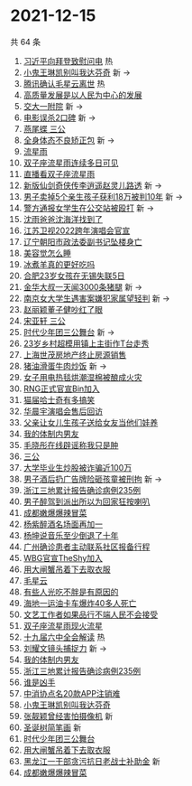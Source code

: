 # 2021-12-15

共 64 条

<!-- BEGIN -->
<!-- 最后更新时间 Wed Dec 15 2021 02:17:29 GMT+0800 (China Standard Time) -->

1. [习近平向拜登致慰问电](https://s.weibo.com//weibo?q=%23%E4%B9%A0%E8%BF%91%E5%B9%B3%E5%90%91%E6%8B%9C%E7%99%BB%E8%87%B4%E6%85%B0%E9%97%AE%E7%94%B5%23&Refer=new_time)
   热
1. [小鬼王琳凯别叫我达芬奇](https://s.weibo.com//weibo?q=%23%E5%B0%8F%E9%AC%BC%E7%8E%8B%E7%90%B3%E5%87%AF%E5%88%AB%E5%8F%AB%E6%88%91%E8%BE%BE%E8%8A%AC%E5%A5%87%23&Refer=top)
   新 ->
1. [腾讯确认毛星云离世](https://s.weibo.com//weibo?q=%23%E8%85%BE%E8%AE%AF%E7%A1%AE%E8%AE%A4%E6%AF%9B%E6%98%9F%E4%BA%91%E7%A6%BB%E4%B8%96%23&Refer=top)
   热
1. [高质量发展是以人民为中心的发展](https://s.weibo.com//weibo?q=%23%E9%AB%98%E8%B4%A8%E9%87%8F%E5%8F%91%E5%B1%95%E6%98%AF%E4%BB%A5%E4%BA%BA%E6%B0%91%E4%B8%BA%E4%B8%AD%E5%BF%83%E7%9A%84%E5%8F%91%E5%B1%95%23&Refer=top)
1. [交大一附院](https://s.weibo.com//weibo?q=%E4%BA%A4%E5%A4%A7%E4%B8%80%E9%99%84%E9%99%A2&Refer=top)
   新 ->
1. [电影误杀2口碑](https://s.weibo.com//weibo?q=%23%E7%94%B5%E5%BD%B1%E8%AF%AF%E6%9D%802%E5%8F%A3%E7%A2%91%23&Refer=top)
   新 ->
1. [燕尾蝶 三公](https://s.weibo.com//weibo?q=%E7%87%95%E5%B0%BE%E8%9D%B6%20%E4%B8%89%E5%85%AC&Refer=top)
1. [全身体态不良矫正包](https://s.weibo.com//weibo?q=%23%E5%85%A8%E8%BA%AB%E4%BD%93%E6%80%81%E4%B8%8D%E8%89%AF%E7%9F%AB%E6%AD%A3%E5%8C%85%23&Refer=top)
   新 ->
1. [流星雨](https://s.weibo.com//weibo?q=%E6%B5%81%E6%98%9F%E9%9B%A8&Refer=top)
1. [双子座流星雨连续多日可见](https://s.weibo.com//weibo?q=%23%E5%8F%8C%E5%AD%90%E5%BA%A7%E6%B5%81%E6%98%9F%E9%9B%A8%E8%BF%9E%E7%BB%AD%E5%A4%9A%E6%97%A5%E5%8F%AF%E8%A7%81%23&Refer=top)
1. [直播看双子座流星雨](https://s.weibo.com//weibo?q=%23%E7%9B%B4%E6%92%AD%E7%9C%8B%E5%8F%8C%E5%AD%90%E5%BA%A7%E6%B5%81%E6%98%9F%E9%9B%A8%23&Refer=top)
1. [新版仙剑奇侠传李逍遥赵灵儿路透](https://s.weibo.com//weibo?q=%23%E6%96%B0%E7%89%88%E4%BB%99%E5%89%91%E5%A5%87%E4%BE%A0%E4%BC%A0%E6%9D%8E%E9%80%8D%E9%81%A5%E8%B5%B5%E7%81%B5%E5%84%BF%E8%B7%AF%E9%80%8F%23&Refer=top)
   新 ->
1. [男子卖掉5个亲生孩子获利18万被判10年](https://s.weibo.com//weibo?q=%23%E7%94%B7%E5%AD%90%E5%8D%96%E6%8E%895%E4%B8%AA%E4%BA%B2%E7%94%9F%E5%AD%A9%E5%AD%90%E8%8E%B7%E5%88%A918%E4%B8%87%E8%A2%AB%E5%88%A410%E5%B9%B4%23&Refer=top)
   新 ->
1. [警方通报女学生在公交站被殴打](https://s.weibo.com//weibo?q=%23%E8%AD%A6%E6%96%B9%E9%80%9A%E6%8A%A5%E5%A5%B3%E5%AD%A6%E7%94%9F%E5%9C%A8%E5%85%AC%E4%BA%A4%E7%AB%99%E8%A2%AB%E6%AE%B4%E6%89%93%23&Refer=top)
   新 ->
1. [沈雨爸爸沈海洋找到了](https://s.weibo.com//weibo?q=%23%E6%B2%88%E9%9B%A8%E7%88%B8%E7%88%B8%E6%B2%88%E6%B5%B7%E6%B4%8B%E6%89%BE%E5%88%B0%E4%BA%86%23&Refer=top)
1. [江苏卫视2022跨年演唱会官宣](https://s.weibo.com//weibo?q=%23%E6%B1%9F%E8%8B%8F%E5%8D%AB%E8%A7%862022%E8%B7%A8%E5%B9%B4%E6%BC%94%E5%94%B1%E4%BC%9A%E5%AE%98%E5%AE%A3%23&Refer=top)
1. [辽宁朝阳市政法委副书记坠楼身亡](https://s.weibo.com//weibo?q=%23%E8%BE%BD%E5%AE%81%E6%9C%9D%E9%98%B3%E5%B8%82%E6%94%BF%E6%B3%95%E5%A7%94%E5%89%AF%E4%B9%A6%E8%AE%B0%E5%9D%A0%E6%A5%BC%E8%BA%AB%E4%BA%A1%23&Refer=top)
1. [美容觉怎么睡](https://s.weibo.com//weibo?q=%23%E7%BE%8E%E5%AE%B9%E8%A7%89%E6%80%8E%E4%B9%88%E7%9D%A1%23&Refer=top)
1. [冰煮羊真的更好吃吗](https://s.weibo.com//weibo?q=%23%E5%86%B0%E7%85%AE%E7%BE%8A%E7%9C%9F%E7%9A%84%E6%9B%B4%E5%A5%BD%E5%90%83%E5%90%97%23&Refer=top)
1. [合肥23岁女孩在无锡失联5日](https://s.weibo.com//weibo?q=%23%E5%90%88%E8%82%A523%E5%B2%81%E5%A5%B3%E5%AD%A9%E5%9C%A8%E6%97%A0%E9%94%A1%E5%A4%B1%E8%81%945%E6%97%A5%23&Refer=top)
1. [金华大叔一天闻3000条猪腿](https://s.weibo.com//weibo?q=%23%E9%87%91%E5%8D%8E%E5%A4%A7%E5%8F%94%E4%B8%80%E5%A4%A9%E9%97%BB3000%E6%9D%A1%E7%8C%AA%E8%85%BF%23&Refer=top)
   新 ->
1. [南京女大学生遇害案嫌犯家属望轻判](https://s.weibo.com//weibo?q=%23%E5%8D%97%E4%BA%AC%E5%A5%B3%E5%A4%A7%E5%AD%A6%E7%94%9F%E9%81%87%E5%AE%B3%E6%A1%88%E5%AB%8C%E7%8A%AF%E5%AE%B6%E5%B1%9E%E6%9C%9B%E8%BD%BB%E5%88%A4%23&Refer=top)
   新 ->
1. [赵丽颖董子健吵红了眼](https://s.weibo.com//weibo?q=%23%E8%B5%B5%E4%B8%BD%E9%A2%96%E8%91%A3%E5%AD%90%E5%81%A5%E5%90%B5%E7%BA%A2%E4%BA%86%E7%9C%BC%23&Refer=top)
1. [宋亚轩 三公](https://s.weibo.com//weibo?q=%E5%AE%8B%E4%BA%9A%E8%BD%A9%20%E4%B8%89%E5%85%AC&Refer=top)
1. [时代少年团三公舞台](https://s.weibo.com//weibo?q=%23%E6%97%B6%E4%BB%A3%E5%B0%91%E5%B9%B4%E5%9B%A2%E4%B8%89%E5%85%AC%E8%88%9E%E5%8F%B0%23&Refer=top)
   新 ->
1. [23岁乡村超模用镇上主街作T台走秀](https://s.weibo.com//weibo?q=%2323%E5%B2%81%E4%B9%A1%E6%9D%91%E8%B6%85%E6%A8%A1%E7%94%A8%E9%95%87%E4%B8%8A%E4%B8%BB%E8%A1%97%E4%BD%9CT%E5%8F%B0%E8%B5%B0%E7%A7%80%23&Refer=top)
1. [上海世茂房地产终止房源销售](https://s.weibo.com//weibo?q=%23%E4%B8%8A%E6%B5%B7%E4%B8%96%E8%8C%82%E6%88%BF%E5%9C%B0%E4%BA%A7%E7%BB%88%E6%AD%A2%E6%88%BF%E6%BA%90%E9%94%80%E5%94%AE%23&Refer=top)
1. [猪油滑蛋牛肉炒饭](https://s.weibo.com//weibo?q=%23%E7%8C%AA%E6%B2%B9%E6%BB%91%E8%9B%8B%E7%89%9B%E8%82%89%E7%82%92%E9%A5%AD%23&Refer=top)
   新 ->
1. [女子用电热毯烘潮湿棉被酿成火灾](https://s.weibo.com//weibo?q=%23%E5%A5%B3%E5%AD%90%E7%94%A8%E7%94%B5%E7%83%AD%E6%AF%AF%E7%83%98%E6%BD%AE%E6%B9%BF%E6%A3%89%E8%A2%AB%E9%85%BF%E6%88%90%E7%81%AB%E7%81%BE%23&Refer=top)
1. [RNG正式官宣Bin加入](https://s.weibo.com//weibo?q=%23RNG%E6%AD%A3%E5%BC%8F%E5%AE%98%E5%AE%A3Bin%E5%8A%A0%E5%85%A5%23&Refer=top)
1. [猫届哈士奇有多搞笑](https://s.weibo.com//weibo?q=%23%E7%8C%AB%E5%B1%8A%E5%93%88%E5%A3%AB%E5%A5%87%E6%9C%89%E5%A4%9A%E6%90%9E%E7%AC%91%23&Refer=top)
1. [华晨宇演唱会售后回访](https://s.weibo.com//weibo?q=%23%E5%8D%8E%E6%99%A8%E5%AE%87%E6%BC%94%E5%94%B1%E4%BC%9A%E5%94%AE%E5%90%8E%E5%9B%9E%E8%AE%BF%23&Refer=top)
1. [父亲让女儿生孩子送给女友当他们娃养](https://s.weibo.com//weibo?q=%23%E7%88%B6%E4%BA%B2%E8%AE%A9%E5%A5%B3%E5%84%BF%E7%94%9F%E5%AD%A9%E5%AD%90%E9%80%81%E7%BB%99%E5%A5%B3%E5%8F%8B%E5%BD%93%E4%BB%96%E4%BB%AC%E5%A8%83%E5%85%BB%23&Refer=top)
1. [我的体制内男友](https://s.weibo.com//weibo?q=%23%E6%88%91%E7%9A%84%E4%BD%93%E5%88%B6%E5%86%85%E7%94%B7%E5%8F%8B%23&Refer=top)
1. [毛晓彤在线辟谣称我只是肿](https://s.weibo.com//weibo?q=%23%E6%AF%9B%E6%99%93%E5%BD%A4%E5%9C%A8%E7%BA%BF%E8%BE%9F%E8%B0%A3%E7%A7%B0%E6%88%91%E5%8F%AA%E6%98%AF%E8%82%BF%23&Refer=top)
1. [三公](https://s.weibo.com//weibo?q=%23%E4%B8%89%E5%85%AC%23&Refer=top)
1. [大学毕业生炒股被诈骗近100万](https://s.weibo.com//weibo?q=%23%E5%A4%A7%E5%AD%A6%E6%AF%95%E4%B8%9A%E7%94%9F%E7%82%92%E8%82%A1%E8%A2%AB%E8%AF%88%E9%AA%97%E8%BF%91100%E4%B8%87%23&Refer=top)
1. [男子酒后扔广告牌险砸孩童被刑拘](https://s.weibo.com//weibo?q=%23%E7%94%B7%E5%AD%90%E9%85%92%E5%90%8E%E6%89%94%E5%B9%BF%E5%91%8A%E7%89%8C%E9%99%A9%E7%A0%B8%E5%AD%A9%E7%AB%A5%E8%A2%AB%E5%88%91%E6%8B%98%23&Refer=top)
   新 ->
1. [浙江三地累计报告确诊病例235例](https://s.weibo.com//weibo?q=%23%E6%B5%99%E6%B1%9F%E4%B8%89%E5%9C%B0%E7%B4%AF%E8%AE%A1%E6%8A%A5%E5%91%8A%E7%A1%AE%E8%AF%8A%E7%97%85%E4%BE%8B235%E4%BE%8B%23&Refer=top)
1. [男子醉驾到派出所以为回家狂按喇叭](https://s.weibo.com//weibo?q=%23%E7%94%B7%E5%AD%90%E9%86%89%E9%A9%BE%E5%88%B0%E6%B4%BE%E5%87%BA%E6%89%80%E4%BB%A5%E4%B8%BA%E5%9B%9E%E5%AE%B6%E7%8B%82%E6%8C%89%E5%96%87%E5%8F%AD%23&Refer=top)
1. [成都嫩爆爆辣冒菜](https://s.weibo.com//weibo?q=%23%E6%88%90%E9%83%BD%E5%AB%A9%E7%88%86%E7%88%86%E8%BE%A3%E5%86%92%E8%8F%9C%23&Refer=top)
1. [杨紫醉酒名场面再加一](https://s.weibo.com//weibo?q=%23%E6%9D%A8%E7%B4%AB%E9%86%89%E9%85%92%E5%90%8D%E5%9C%BA%E9%9D%A2%E5%86%8D%E5%8A%A0%E4%B8%80%23&Refer=top)
1. [杨坤说音乐至少倒退了十年](https://s.weibo.com//weibo?q=%23%E6%9D%A8%E5%9D%A4%E8%AF%B4%E9%9F%B3%E4%B9%90%E8%87%B3%E5%B0%91%E5%80%92%E9%80%80%E4%BA%86%E5%8D%81%E5%B9%B4%23&Refer=top)
1. [广州确诊患者主动联系社区报备行程](https://s.weibo.com//weibo?q=%23%E5%B9%BF%E5%B7%9E%E7%A1%AE%E8%AF%8A%E6%82%A3%E8%80%85%E4%B8%BB%E5%8A%A8%E8%81%94%E7%B3%BB%E7%A4%BE%E5%8C%BA%E6%8A%A5%E5%A4%87%E8%A1%8C%E7%A8%8B%23&Refer=top)
1. [WBG官宣TheShy加入](https://s.weibo.com//weibo?q=%23WBG%E5%AE%98%E5%AE%A3TheShy%E5%8A%A0%E5%85%A5%23&Refer=top)
1. [用大闸蟹吊着下去取衣服](https://s.weibo.com//weibo?q=%23%E7%94%A8%E5%A4%A7%E9%97%B8%E8%9F%B9%E5%90%8A%E7%9D%80%E4%B8%8B%E5%8E%BB%E5%8F%96%E8%A1%A3%E6%9C%8D%23&Refer=top)
1. [毛星云](https://s.weibo.com//weibo?q=%E6%AF%9B%E6%98%9F%E4%BA%91&Refer=top)
1. [有些人光吃不胖是有原因的](https://s.weibo.com//weibo?q=%23%E6%9C%89%E4%BA%9B%E4%BA%BA%E5%85%89%E5%90%83%E4%B8%8D%E8%83%96%E6%98%AF%E6%9C%89%E5%8E%9F%E5%9B%A0%E7%9A%84%23&Refer=top)
1. [海地一运油卡车爆炸40多人死亡](https://s.weibo.com//weibo?q=%23%E6%B5%B7%E5%9C%B0%E4%B8%80%E8%BF%90%E6%B2%B9%E5%8D%A1%E8%BD%A6%E7%88%86%E7%82%B840%E5%A4%9A%E4%BA%BA%E6%AD%BB%E4%BA%A1%23&Refer=top)
1. [文艺工作者如果品行不端人民不会接受](https://s.weibo.com//weibo?q=%23%E6%96%87%E8%89%BA%E5%B7%A5%E4%BD%9C%E8%80%85%E5%A6%82%E6%9E%9C%E5%93%81%E8%A1%8C%E4%B8%8D%E7%AB%AF%E4%BA%BA%E6%B0%91%E4%B8%8D%E4%BC%9A%E6%8E%A5%E5%8F%97%23&Refer=top)
1. [双子座流星雨现火流星](https://s.weibo.com//weibo?q=%23%E5%8F%8C%E5%AD%90%E5%BA%A7%E6%B5%81%E6%98%9F%E9%9B%A8%E7%8E%B0%E7%81%AB%E6%B5%81%E6%98%9F%23&Refer=top)
1. [十九届六中全会解读](https://s.weibo.com//weibo?q=%23%E5%8D%81%E4%B9%9D%E5%B1%8A%E5%85%AD%E4%B8%AD%E5%85%A8%E4%BC%9A%E8%A7%A3%E8%AF%BB%23&Refer=new_time)
   热
1. [刘耀文镜头捕捉力](https://s.weibo.com//weibo?q=%23%E5%88%98%E8%80%80%E6%96%87%E9%95%9C%E5%A4%B4%E6%8D%95%E6%8D%89%E5%8A%9B%23&Refer=top)
   新 ->
1. [我的体制内男友](https://s.weibo.com//weibo?q=%E6%88%91%E7%9A%84%E4%BD%93%E5%88%B6%E5%86%85%E7%94%B7%E5%8F%8B&Refer=top)
1. [浙江三地累计报告确诊病例235例](https://s.weibo.com//weibo?q=%E6%B5%99%E6%B1%9F%E4%B8%89%E5%9C%B0%E7%B4%AF%E8%AE%A1%E6%8A%A5%E5%91%8A%E7%A1%AE%E8%AF%8A%E7%97%85%E4%BE%8B235%E4%BE%8B&Refer=top)
1. [谁是凶手](https://s.weibo.com//weibo?q=%E8%B0%81%E6%98%AF%E5%87%B6%E6%89%8B&Refer=top)
1. [中消协点名20款APP注销难](https://s.weibo.com//weibo?q=%23%E4%B8%AD%E6%B6%88%E5%8D%8F%E7%82%B9%E5%90%8D20%E6%AC%BEAPP%E6%B3%A8%E9%94%80%E9%9A%BE%23&Refer=top)
1. [小鬼王琳凯别叫我达芬奇](https://s.weibo.com//weibo?q=%E5%B0%8F%E9%AC%BC%E7%8E%8B%E7%90%B3%E5%87%AF%E5%88%AB%E5%8F%AB%E6%88%91%E8%BE%BE%E8%8A%AC%E5%A5%87&Refer=top)
1. [张靓颖曾经害怕摄像机](https://s.weibo.com//weibo?q=%23%E5%BC%A0%E9%9D%93%E9%A2%96%E6%9B%BE%E7%BB%8F%E5%AE%B3%E6%80%95%E6%91%84%E5%83%8F%E6%9C%BA%23&Refer=top)
   新
1. [圣诞树简笔画](https://s.weibo.com//weibo?q=%E5%9C%A3%E8%AF%9E%E6%A0%91%E7%AE%80%E7%AC%94%E7%94%BB&Refer=top)
   新
1. [时代少年团三公舞台](https://s.weibo.com//weibo?q=%E6%97%B6%E4%BB%A3%E5%B0%91%E5%B9%B4%E5%9B%A2%E4%B8%89%E5%85%AC%E8%88%9E%E5%8F%B0&Refer=top)
1. [用大闸蟹吊着下去取衣服](https://s.weibo.com//weibo?q=%E7%94%A8%E5%A4%A7%E9%97%B8%E8%9F%B9%E5%90%8A%E7%9D%80%E4%B8%8B%E5%8E%BB%E5%8F%96%E8%A1%A3%E6%9C%8D&Refer=top)
1. [黑龙江一干部贪污抗日老战士补助金](https://s.weibo.com//weibo?q=%23%E9%BB%91%E9%BE%99%E6%B1%9F%E4%B8%80%E5%B9%B2%E9%83%A8%E8%B4%AA%E6%B1%A1%E6%8A%97%E6%97%A5%E8%80%81%E6%88%98%E5%A3%AB%E8%A1%A5%E5%8A%A9%E9%87%91%23&Refer=top)
   新
1. [成都嫩爆爆辣冒菜](https://s.weibo.com//weibo?q=%E6%88%90%E9%83%BD%E5%AB%A9%E7%88%86%E7%88%86%E8%BE%A3%E5%86%92%E8%8F%9C&Refer=top)

<!-- END -->
